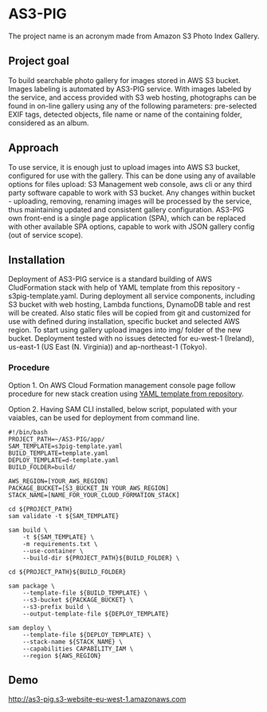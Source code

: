 # AS3-PIG
The project name is an acronym made from Amazon S3 Photo Index Gallery. 

## Project goal
To build searchable photo gallery for images stored in AWS S3 bucket. Images labeling is automated by AS3-PIG service. With images labeled by the service, and access provided with S3 web hosting, photographs can be found in on-line gallery using any of the following parameters: pre-selected EXIF tags, detected objects, file name or name of the containing folder, considered as an album. 

## Approach
To use service, it is enough just to upload images into AWS S3 bucket, configured for use with the gallery. This can be done using any of available options for files upload: S3 Management web console, aws cli or any third party software capable to work with S3 bucket. Any changes within bucket - uploading, removing, renaming images will be processed by the service, thus maintaining updated and consistent gallery configuration. AS3-PIG own front-end is a single page application (SPA), which can be replaced with other available SPA options, capable to work with JSON gallery config (out of service scope).

## Installation
Deployment of AS3-PIG service is a standard building of AWS CludFormation stack with help of YAML template from this repository - s3pig-template.yaml. During deployment all service components, including S3 bucket with web hosting, Lambda functions, DynamoDB table and rest will be created. Also static files will be copied from git and customized for use with defined during installation, specific bucket and selected AWS region. To start using gallery upload images into img/ folder of the new bucket. Deployment tested with no issues detected for eu-west-1 (Ireland), us-east-1 (US East (N. Virginia)) and ap-northeast-1 (Tokyo).

### Procedure
Option 1. On AWS Cloud Formation management console page follow procedure for new stack creation using [YAML template from repository](app/s3pig-template.yaml).

Option 2. Having SAM CLI installed, below script, populated with your vaiables, can be used for deployment from command line. 
```
#!/bin/bash
PROJECT_PATH=~/AS3-PIG/app/
SAM_TEMPLATE=s3pig-template.yaml
BUILD_TEMPLATE=template.yaml
DEPLOY_TEMPLATE=d-template.yaml
BUILD_FOLDER=build/

AWS_REGION=[YOUR_AWS_REGION]
PACKAGE_BUCKET=[S3_BUCKET_IN YOUR_AWS_REGION]
STACK_NAME=[NAME_FOR_YOUR_CLOUD_FORMATION_STACK]

cd ${PROJECT_PATH}
sam validate -t ${SAM_TEMPLATE}

sam build \
    -t ${SAM_TEMPLATE} \
    -m requirements.txt \
    --use-container \
    --build-dir ${PROJECT_PATH}${BUILD_FOLDER} \

cd ${PROJECT_PATH}${BUILD_FOLDER}

sam package \
    --template-file ${BUILD_TEMPLATE} \
    --s3-bucket ${PACKAGE_BUCKET} \
    --s3-prefix build \
    --output-template-file ${DEPLOY_TEMPLATE}

sam deploy \
    --template-file ${DEPLOY_TEMPLATE} \
    --stack-name ${STACK_NAME} \
    --capabilities CAPABILITY_IAM \
    --region ${AWS_REGION}
```

## Demo
http://as3-pig.s3-website-eu-west-1.amazonaws.com

